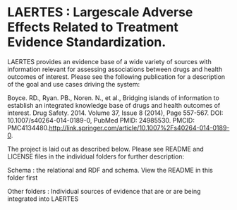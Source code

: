 LAERTES :  Largescale Adverse Effects Related to Treatment Evidence Standardization. 
===================================================================================

LAERTES provides an evidence base of a wide variety of sources with
information relevant for assessing associations between drugs and
health outcomes of interest. Please see the following publication for
a description of the goal and use cases driving the system:

Boyce. RD., Ryan. PB., Noren. N., et al., Bridging islands of information to establish an integrated knowledge base of drugs and health outcomes of interest. Drug Safety. 2014. Volume 37, Issue 8 (2014), Page 557-567. DOI: 10.1007/s40264-014-0189-0, PubMed PMID: 24985530. PMCID: PMC4134480.http://link.springer.com/article/10.1007%2Fs40264-014-0189-0. 

The project is laid out as described below. Please see README and
LICENSE files in the individual folders for further description:

Schema : the relational and RDF and schema. View the README in this folder first

Other folders : Individual sources of evidence that are or are being
integrated into LAERTES

 



